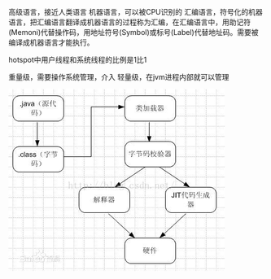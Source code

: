 高级语言，接近人类语言
机器语言，可以被CPU识别的
汇编语言，符号化的机器语言，把汇编语言翻译成机器语言的过程称为汇编，在汇编语言中，用助记符(Memoni)代替操作码，用地址符号(Symbol)或标号(Label)代替地址码。需要被编译成机器语言才能执行。

hotspot中用户线程和系统线程的比例是1比1

重量级，需要操作系统管理，介入
轻量级，在jvm进程内部就可以管理


![Image text](https://github.com/zx669412425/java-basic/blob/master/src/main/photo/20160812104144969.jpg)